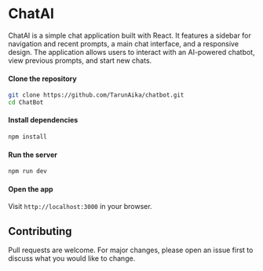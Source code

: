 # ChatAI

ChatAI is a simple chat application built with React. It features a sidebar for navigation and recent prompts, a main chat interface, and a responsive design. The application allows users to interact with an AI-powered chatbot, view previous prompts, and start new chats.

#### Clone the repository

```bash
git clone https://github.com/TarunAika/chatbot.git
cd ChatBot
```

#### Install dependencies

```javascript
npm install
```

#### Run the server

```javascript
npm run dev
```

#### Open the app
Visit ```http://localhost:3000``` in your browser.

## Contributing

Pull requests are welcome. For major changes, please open an issue first
to discuss what you would like to change.